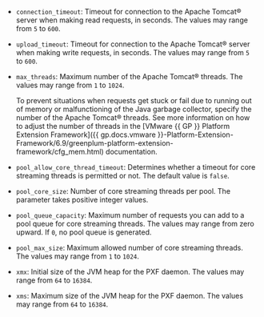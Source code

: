 * `connection_timeout`: Timeout for connection to the Apache Tomcat® server when making read requests, in seconds. The values may range from `5` to `600`.
* `upload_timeout`: Timeout for connection to the Apache Tomcat® server when making write requests, in seconds. The values may range from `5` to `600`.
* `max_threads`: Maximum number of the Apache Tomcat® threads. The values may range from `1` to `1024`.

   To prevent situations when requests get stuck or fail due to running out of memory or malfunctioning of the Java garbage collector, specify the number of the Apache Tomcat® threads. See more information on how to adjust the number of threads in the [VMware {{ GP }} Platform Extension Framework]({{ gp.docs.vmware }}-Platform-Extension-Framework/6.9/greenplum-platform-extension-framework/cfg_mem.html) documentation.

* `pool_allow_core_thread_timeout`: Determines whether a timeout for core streaming threads is permitted or not. The default value is `false`.
* `pool_core_size`: Number of core streaming threads per pool. The parameter takes positive integer values.
* `pool_queue_capacity`: Maximum number of requests you can add to a pool queue for core streaming threads. The values may range from zero upward. If `0`, no pool queue is generated.
* `pool_max_size`: Maximum allowed number of core streaming threads. The values may range from `1` to `1024`.
* `xmx`: Initial size of the JVM heap for the PXF daemon. The values may range from `64` to `16384`.
* `xms`: Maximum size of the JVM heap for the PXF daemon. The values may range from `64` to `16384`.
